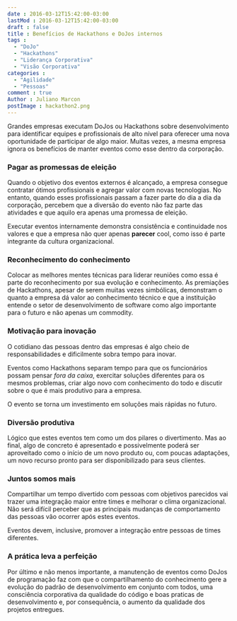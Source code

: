```yaml
---
date : 2016-03-12T15:42:00-03:00
lastMod : 2016-03-12T15:42:00-03:00
draft : false
title : Benefícios de Hackathons e DoJos internos
tags :
  - "DoJo"
  - "Hackathons"
  - "Liderança Corporativa"
  - "Visão Corporativa"
categories :
  - "Agilidade"
  - "Pessoas"
comment : true
Author : Juliano Marcon
postImage : hackathon2.png
---
```


Grandes empresas executam DoJos ou Hackathons sobre desenvolvimento para
identificar equipes e profissionais de alto nível para oferecer uma nova
oportunidade de participar de algo maior. Muitas vezes, a mesma empresa ignora
os benefícios de manter eventos como esse dentro da corporação.
<!--more-->

### Pagar as promessas de eleição

Quando o objetivo dos eventos externos é alcançado, a empresa consegue contratar
ótimos profissionais e agregar valor com novas tecnologias. No entanto, quando
esses profissionais passam a fazer parte do dia a dia da corporação, percebem
que a diversão do evento não faz parte das atividades e que aquilo era apenas
uma promessa de eleição.

Executar eventos internamente demonstra consistência e continuidade nos valores
e que a empresa não quer apenas **parecer** cool, como isso é parte integrante da cultura organizacional.

### Reconhecimento do conhecimento

Colocar as melhores mentes técnicas para liderar reuniões como essa é parte do
reconhecimento por sua evolução e conhecimento. As premiações de Hackathons,
apesar de serem muitas vezes simbólicas, demonstram o quanto a empresa dá valor
ao conhecimento técnico e que a instituição entende o setor de desenvolvimento
de software como algo importante para o futuro e não apenas um commodity.

### Motivação para inovação

O cotidiano das pessoas dentro das empresas é algo cheio de responsabilidades e
dificilmente sobra tempo para inovar.

Eventos como Hackathons separam tempo para que os funcionários possam pensar
*fora da caixa*, exercitar soluções diferentes para os mesmos problemas, criar
algo novo com conhecimento do todo e discutir sobre o que é mais produtivo para
a empresa.

O evento se torna um investimento em soluções mais rápidas no futuro.

### Diversão produtiva

Lógico que estes eventos tem como um dos pilares o divertimento. Mas ao final,
algo de concreto é apresentado e possivelmente poderá ser aproveitado como o
início de um novo produto ou, com poucas adaptações, um novo recurso pronto para
ser disponibilizado para seus clientes.

### Juntos somos mais

Compartilhar um tempo divertido com pessoas com objetivos parecidos vai trazer
uma integração maior entre times e melhorar o clima organizacional. Não será
difícil perceber que as principais mudanças de comportamento das pessoas vão
ocorrer após estes eventos.

Eventos devem, inclusive, promover a integração entre pessoas de times
diferentes.

### A prática leva a perfeição

Por último e não menos importante, a manutenção de eventos como DoJos de
programação faz com que o compartilhamento do conhecimento gere a evolução do
padrão de desenvolvimento em conjunto com todos, uma consciência corporativa da
qualidade do código e boas praticas de desenvolvimento e, por consequência, o
aumento da qualidade dos projetos entregues.
